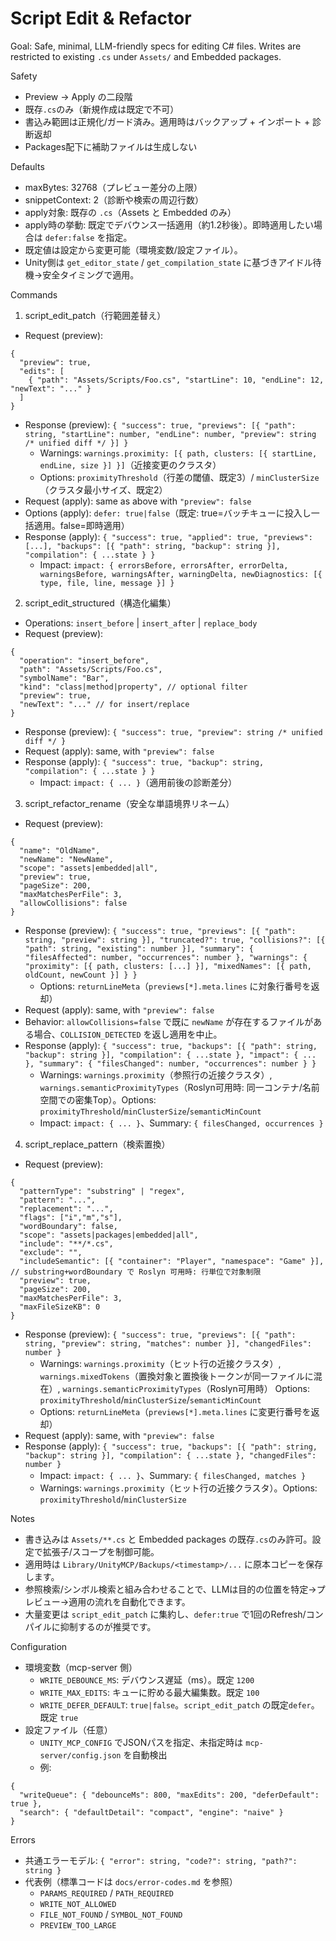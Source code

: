 # Script Edit & Refactor

Goal: Safe, minimal, LLM-friendly specs for editing C# files. Writes are restricted to existing `.cs` under `Assets/` and Embedded packages.

Safety
- Preview → Apply の二段階
- 既存`.cs`のみ（新規作成は既定で不可）
- 書込み範囲は正規化/ガード済み。適用時はバックアップ + インポート + 診断返却
- Packages配下に補助ファイルは生成しない

Defaults
- maxBytes: 32768（プレビュー差分の上限）
- snippetContext: 2（診断や検索の周辺行数）
 - apply対象: 既存の `.cs`（Assets と Embedded のみ）
 - apply時の挙動: 既定でデバウンス一括適用（約1.2秒後）。即時適用したい場合は `defer:false` を指定。
 - 既定値は設定から変更可能（環境変数/設定ファイル）。
 - Unity側は `get_editor_state` / `get_compilation_state` に基づきアイドル待機→安全タイミングで適用。

Commands

1) script_edit_patch（行範囲差替え）
- Request (preview):
```
{
  "preview": true,
  "edits": [
    { "path": "Assets/Scripts/Foo.cs", "startLine": 10, "endLine": 12, "newText": "..." }
  ]
}
```
- Response (preview): `{ "success": true, "previews": [{ "path": string, "startLine": number, "endLine": number, "preview": string /* unified diff */ }] }`
  - Warnings: `warnings.proximity: [{ path, clusters: [{ startLine, endLine, size }] }]`（近接変更のクラスタ）
  - Options: `proximityThreshold`（行差の閾値、既定3）/ `minClusterSize`（クラスタ最小サイズ、既定2）
- Request (apply): same as above with `"preview": false`
- Options (apply): `defer: true|false`（既定: true=バッチキューに投入し一括適用。false=即時適用）
- Response (apply): `{ "success": true, "applied": true, "previews": [...], "backups": [{ "path": string, "backup": string }], "compilation": { ...state } }`
  - Impact: `impact: { errorsBefore, errorsAfter, errorDelta, warningsBefore, warningsAfter, warningDelta, newDiagnostics: [{ type, file, line, message }] }`

2) script_edit_structured（構造化編集）
- Operations: `insert_before` | `insert_after` | `replace_body`
- Request (preview):
```
{
  "operation": "insert_before",
  "path": "Assets/Scripts/Foo.cs",
  "symbolName": "Bar",
  "kind": "class|method|property", // optional filter
  "preview": true,
  "newText": "..." // for insert/replace
}
```
- Response (preview): `{ "success": true, "preview": string /* unified diff */ }`
- Request (apply): same, with `"preview": false`
- Response (apply): `{ "success": true, "backup": string, "compilation": { ...state } }`
  - Impact: `impact: { ... }`（適用前後の診断差分）

3) script_refactor_rename（安全な単語境界リネーム）
- Request (preview):
```
{
  "name": "OldName",
  "newName": "NewName",
  "scope": "assets|embedded|all",
  "preview": true,
  "pageSize": 200,
  "maxMatchesPerFile": 3,
  "allowCollisions": false
}
```
- Response (preview): `{ "success": true, "previews": [{ "path": string, "preview": string }], "truncated?": true, "collisions?": [{ "path": string, "existing": number }], "summary": { "filesAffected": number, "occurrences": number }, "warnings": { "proximity": [{ path, clusters: [...] }], "mixedNames": [{ path, oldCount, newCount }] } }`
  - Options: `returnLineMeta`（`previews[*].meta.lines` に対象行番号を返却）
- Request (apply): same, with `"preview": false`
- Behavior: `allowCollisions=false` で既に `newName` が存在するファイルがある場合、`COLLISION_DETECTED` を返し適用を中止。
- Response (apply): `{ "success": true, "backups": [{ "path": string, "backup": string }], "compilation": { ...state }, "impact": { ... }, "summary": { "filesChanged": number, "occurrences": number } }`
  - Warnings: `warnings.proximity`（参照行の近接クラスタ）, `warnings.semanticProximityTypes`（Roslyn可用時: 同一コンテナ/名前空間での密集Top）。Options: `proximityThreshold`/`minClusterSize`/`semanticMinCount`
  - Impact: `impact: { ... }`、Summary: `{ filesChanged, occurrences }`


4) script_replace_pattern（検索置換）
- Request (preview):
```
{
  "patternType": "substring" | "regex",
  "pattern": "...",
  "replacement": "...",
  "flags": ["i","m","s"],
  "wordBoundary": false,
  "scope": "assets|packages|embedded|all",
  "include": "**/*.cs",
  "exclude": "",
  "includeSemantic": [{ "container": "Player", "namespace": "Game" }], // substring+wordBoundary で Roslyn 可用時: 行単位で対象制限
  "preview": true,
  "pageSize": 200,
  "maxMatchesPerFile": 3,
  "maxFileSizeKB": 0
}
```
- Response (preview): `{ "success": true, "previews": [{ "path": string, "preview": string, "matches": number }], "changedFiles": number }`
  - Warnings: `warnings.proximity`（ヒット行の近接クラスタ）, `warnings.mixedTokens`（置換対象と置換後トークンが同一ファイルに混在）, `warnings.semanticProximityTypes`（Roslyn可用時） Options: `proximityThreshold`/`minClusterSize`/`semanticMinCount`
  - Options: `returnLineMeta`（`previews[*].meta.lines` に変更行番号を返却）
- Request (apply): same, with `"preview": false`
- Response (apply): `{ "success": true, "backups": [{ "path": string, "backup": string }], "compilation": { ...state }, "changedFiles": number }`
  - Impact: `impact: { ... }`、Summary: `{ filesChanged, matches }`
  - Warnings: `warnings.proximity`（ヒット行の近接クラスタ）。Options: `proximityThreshold`/`minClusterSize`


Notes
- 書き込みは `Assets/**.cs` と Embedded packages の既存`.cs`のみ許可。設定で拡張子/スコープを制御可能。
- 適用時は `Library/UnityMCP/Backups/<timestamp>/...` に原本コピーを保存します。
- 参照検索/シンボル検索と組み合わせることで、LLMは目的の位置を特定→プレビュー→適用の流れを自動化できます。
- 大量変更は `script_edit_patch` に集約し、`defer:true` で1回のRefresh/コンパイルに抑制するのが推奨です。

Configuration
- 環境変数（mcp-server 側）
  - `WRITE_DEBOUNCE_MS`: デバウンス遅延（ms）。既定 `1200`
  - `WRITE_MAX_EDITS`: キューに貯める最大編集数。既定 `100`
  - `WRITE_DEFER_DEFAULT`: `true|false`。`script_edit_patch` の既定`defer`。既定 `true`
- 設定ファイル（任意）
  - `UNITY_MCP_CONFIG` でJSONパスを指定、未指定時は `mcp-server/config.json` を自動検出
  - 例:
```
{
  "writeQueue": { "debounceMs": 800, "maxEdits": 200, "deferDefault": true },
  "search": { "defaultDetail": "compact", "engine": "naive" }
}
```

Errors
- 共通エラーモデル: `{ "error": string, "code?": string, "path?": string }`
- 代表例（標準コードは `docs/error-codes.md` を参照）
  - `PARAMS_REQUIRED` / `PATH_REQUIRED`
  - `WRITE_NOT_ALLOWED`
  - `FILE_NOT_FOUND` / `SYMBOL_NOT_FOUND`
  - `PREVIEW_TOO_LARGE`
